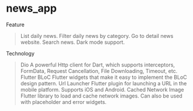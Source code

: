 # news_app

Feature
> List daily news.
> Filter daily news by category.
> Go to detail news website.
> Search news.
> Dark mode support.

Technology
> Dio
A powerful Http client for Dart, which supports interceptors, FormData, Request Cancellation, File Downloading, Timeout, etc.
> Flutter BLoC
Flutter widgets that make it easy to implement the BLoC design pattern.
> Url Launcher
Flutter plugin for launching a URL in the mobile platform. Supports iOS and Android.
> Cached Network Image
Flutter library to load and cache network images. Can also be used with placeholder and error widgets.
